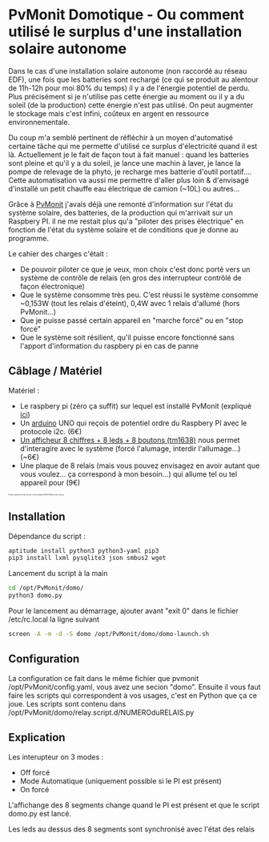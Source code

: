 # PvMonit Domotique - Ou comment utilisé le surplus d'une installation solaire autonome

Dans le cas d'une installation solaire autonome (non raccordé au réseau EDF), une fois que les batteries sont rechargé (ce qui se produit au alentour de 11h-12h pour moi 80% du temps) il y a de l'énergie potentiel de perdu. Plus précisément si je n'utilise pas cette énergie au moment ou il y a du soleil (de la production) cette énergie n'est pas utilisé.  On peut augmenter le stockage mais c'est infini, coûteux en argent en ressource environnementale. 

Du coup m'a semblé pertinent de réfléchir à un moyen d'automatisé certaine tâche qui me permette d'utilisé ce surplus d'électricité quand il est là. Actuellement je le fait de façon tout à fait manuel : quand les batteries sont pleine et qu'il y a du soleil, je lance une machin à laver, je lance la pompe de relevage de la phyto,  je recharge mes batterie d'outil portatif….  Cette automatisation va aussi me permettre d'aller plus loin & d'envisagé d'installé un petit chauffe eau électrique de camion (~10L) ou autres…

Grâce à [PvMonit](https://david.mercereau.info/pvmonit-v1-0-monitoring-de-mon-installation-photovoltaique-autonome/) j'avais déjà une remonté d'information sur l'état du système solaire, des batteries, de la production qui m'arrivait sur un Raspbery PI. il ne me restait plus qu'a "piloter des prises électrique" en fonction de l'état du système solaire et de conditions que je donne au programme.

Le cahier des charges c'était : 

- De pouvoir piloter ce que je veux, mon choix c'est donc porté vers un système de contrôle de relais (en gros des interrupteur contrôlé de façon électronique) 
- Que le système consomme très peu. C'est réussi le système consomme ~0,153W (tout les relais d'éteint), 0,4W avec 1 relais d'allumé (hors PvMonit…)
- Que je puisse passé certain appareil en "marche forcé" ou en "stop forcé" 
- Que le système soit résilient, qu'il puisse encore fonctionné sans l'apport d'information du raspbery pi  en cas de panne

## Câblage / Matériel 

Matériel : 

- Le raspbery pi (zéro ça suffit) sur lequel est installé PvMonit (expliqué [ici](https://david.mercereau.info/pvmonit-v1-0-monitoring-de-mon-installation-photovoltaique-autonome/))
- Un [arduino](https://fr.wikipedia.org/wiki/Arduino) UNO qui reçois de potentiel ordre du Raspbery PI avec le protocole i2c.  (6€)
- [Un afficheur 8 chiffres + 8 leds + 8 boutons (tm1638)](https://os.mbed.com/components/TM1638-LED-controller-80-LEDs-max-Keyboa/) nous permet d'interagire avec le système (forcé l'alumage, interdir l'allumage…) (~6€)
- Une plaque de 8 relais (mais vous pouvez envisagez en avoir autant que vous voulez… ça correspond à mon besoin…) qui allume tel ou tel appareil pour (9€)

<img src="https://david.mercereau.info/wp-content/uploads/2019/11/PvMonit-Domo_bb.png" alt="https://david.mercereau.info/wp-content/uploads/2019/11/PvMonit-Domo_bb.png" style="zoom:20%;" />

## Installation

Dépendance du script : 

```bash
aptitude install python3 python3-yaml pip3
pip3 install lxml pysqlite3 json smbus2 wget 
```

Lancement du script à la main

```bash
cd /opt/PvMonit/domo/
python3 domo.py 
```

Pour le lancement au démarrage, ajouter avant "exit 0" dans le fichier /etc/rc.local la ligne suivant

```bash
screen -A -m -d -S domo /opt/PvMonit/domo/domo-launch.sh
```

## Configuration

La configuration ce fait dans le même fichier que pvmonit /opt/PvMonit/config.yaml, vous avez une secion "domo". Ensuite il vous faut faire les scripts qui correspondent à vos usages, c'est en Python que ça ce joue. Les scripts sont contenu dans /opt/PvMonit/domo/relay.script.d/NUMEROduRELAIS.py 

## Explication

Les interupteur on 3 modes : 

- Off forcé
- Mode Automatique  (uniquement possible si le PI est présent)
- On forcé

L'affichange des 8 segments change quand le PI est présent et que le script domo.py est lancé.

Les leds au dessus des 8 segments sont synchronisé avec l'état des relais